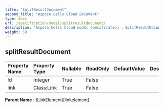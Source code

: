 ```yaml
---
title: "SplitResultDocument"
second_title: "Aspose.Cells Cloud Document"
type: docs
url: /specification/model/splitresultdocument/
description: "Aspose.Cells Cloud model specification : SplitResultDocument. Effortlessly handle Excel and other spreadsheet documents with features like opening, generating, editing, splitting, merging, comparing, and converting."
weight: 50
---
```


## **splitResultDocument**

 

| Property Name | Property Type | Nullable |  ReadOnly | DefaultValue | Description | 
| :- | :- | :- |:- |  :- | :- |
| Id | Integer | True |  False |  |  |  
| link | Class:Link | True |  False |  |  |  

**Parent Name** : (LinkElement)[linkelement]


